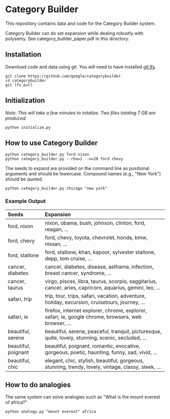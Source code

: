 # Category Builder

This repository contains data and code for the Category Builder system.

Category Builder can do set expansion while dealing robustly with polysemy.
See category_builder_paper.pdf in this directory.

## Installation

Download code and data using git. You will need to have installed [git lfs](https://git-lfs.github.com/).

``` shell
git clone https://github.com/google/categorybuilder
cd categorybuilder
git lfs pull
```

## Initialization

_Note: This will take a few minutes to initalize. Two files totaling 7 GB are produced._

``` shell
python initialize.py
```

## How to use Category Builder

``` shell
python category_builder.py ford nixon
python category_builder.py --rho=2 --n=20 ford chevy
```

The seeds to expand are provided on the command line as positional arguments and should be lowercase. Compound names (e.g., "New York") should be quoted.

``` shell
python category_builder.py chicago "new york"
```

### Example Output

| Seeds   | Expansion |
| :------- | :----------|
|ford, nixon | nixon, obama, bush, johnson, clinton, ford, reagan, ... |
|ford, chevy | ford, chevy, toyota, chevrolet, honda, bmw, nissan, ... |
|ford,  stallone| ford, stallone, khan, kapoor, sylvester stallone, depp, tom cruise, ... |
|cancer, diabetes| cancer, diabetes, disease, asthama, infection, breast cancer, syndrome, ...|
|cancer, taurus| virgo, pisces, libra, taurus, scorpio, saggitarius, cancer, aries, capricorn, aquarius, gemini, leo, ...|
|safari, trip|trip, tour, trips, safari, vacation, adventure, holiday, excursion, cruisetours, journey, ...|
|safari, ie|firefox, internet explorer, chrome, explorer, safari, ie, google chrome, browsers, web browser, ...|
|beautiful, serene|beautiful, serene, peaceful, tranquil, picturesque, quite, lovely, stunning, scenic, secluded, ...|
|beautiful, poignant| beautiful, poignant, romantic, evocative, gorgeous, poetic, haunting, funny, sad, vivid, ...|
|beautiful, chic|elegant, chic, stylish, beautiful, gorgeous, stunning, trendy, lovely, vintage, classy, sleek, ...|


## How to do analogies

The same system can solve analogies such as "What is the mount everest of africa?"

``` shell
python analogy.py "mount everest" africa
```


